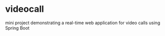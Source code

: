 # videocall
mini project demonstrating a real-time web application for video calls using Spring Boot
